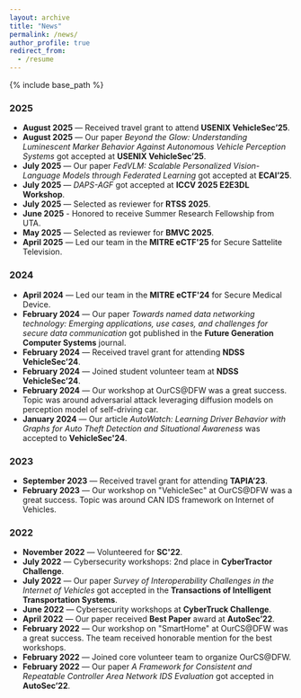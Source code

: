 ```yaml
---
layout: archive
title: "News"
permalink: /news/
author_profile: true
redirect_from:
  - /resume
---
```


{% include base_path %}

### 2025
- **August 2025** — Received travel grant to attend **USENIX VehicleSec’25**.
- **August 2025** — Our paper *Beyond the Glow: Understanding Luminescent Marker Behavior Against Autonomous Vehicle Perception Systems* got accepted at **USENIX VehicleSec’25**.
- **July 2025** — Our paper *FedVLM: Scalable Personalized Vision-Language Models through Federated Learning* got accepted at **ECAI’25**.
- **July 2025** — *DAPS-AGF* got accepted at **ICCV 2025 E2E3DL Workshop**.
- **July 2025** — Selected as reviewer for **RTSS 2025**.
- **June 2025** - Honored to receive Summer Research Fellowship from UTA. 
- **May 2025** — Selected as reviewer for **BMVC 2025**.
- **April 2025** — Led our team in the **MITRE eCTF'25** for Secure Sattelite Television.

### 2024
- **April 2024** — Led our team in the **MITRE eCTF'24** for Secure Medical Device.
- **February 2024** — Our paper *Towards named data networking technology: Emerging applications, use cases, and challenges for secure data communication* got published in the **Future Generation Computer Systems** journal.
- **February 2024** — Received travel grant for attending **NDSS VehicleSec’24**.
- **February 2024** — Joined student volunteer team at **NDSS VehicleSec’24**.
- **February 2024** — Our workshop at OurCS@DFW was a great success. Topic was around adversarial attack leveraging diffusion models on perception model of self-driving car. 
- **January 2024** — Our article *AutoWatch: Learning Driver Behavior with Graphs for Auto Theft Detection and Situational Awareness* was accepted to **VehicleSec'24**.

### 2023
- **September 2023** — Received travel grant for attending **TAPIA’23**.
- **February 2023** — Our workshop on "VehicleSec" at OurCS@DFW was a great success. Topic was around CAN IDS framework on Internet of Vehicles. 

### 2022
- **November 2022** — Volunteered for **SC'22**.
- **July 2022** — Cybersecurity workshops: 2nd place in **CyberTractor Challenge**.
- **July 2022** — Our paper *Survey of Interoperability Challenges in the Internet of Vehicles* got accepted in the **Transactions of Intelligent Transportation Systems**.
- **June 2022** — Cybersecurity workshops at **CyberTruck Challenge**.
- **April 2022** — Our paper received **Best Paper** award at **AutoSec’22**. 
- **February 2022** — Our workshop on "SmartHome" at OurCS@DFW was a great success. The team received honorable mention for the best workshops. 
- **February 2022** — Joined core volunteer team to organize OurCS@DFW. 
- **February 2022** — Our paper *A Framework for Consistent and Repeatable Controller Area Network IDS Evaluation* got accepted in **AutoSec’22**.
 

<!-- Education
======
* Ph.D in CSE, University of Texas at Arlington (UTA), 2025 (expected)
* M.Tech. in CSE, Indian Institute of Technology (Indian School of Mines) Dhanbad, 2019
* B.Tech. in CSE, Kalyani Government Engineering College (KGEC), 2016

Work experience
======
* Spring 2021 - Present: Graduate Teaching Assistant
  * University of Texas at Arlington
  * Duties includes: Grading, conducting labs, teaching (doubt solving sessions)

* Fall 2017 - Fall 2019: Teaching Assistant
  * IIT (ISM) Dhanbad
  * Duties included: Grading, conducting labs, teaching

Skills
======
* Research article writing
* Critical Thinking
* Coding -->

<!-- Publications
======
  <ul>{% for post in site.publications reversed %}
    {% include archive-single-cv.html %}
  {% endfor %}</ul> -->
  
<!-- Talks
======
  <ul>{% for post in site.talks reversed %}
    {% include archive-single-talk-cv.html  %}
  {% endfor %}</ul>
  
Teaching
======
  <ul>{% for post in site.teaching reversed %}
    {% include archive-single-cv.html %}
  {% endfor %}</ul> -->
  
<!-- Service and leadership
======
* Organized workshop about "SmartHome" (2022) and "VehicleSec" (2023,2024) in OurCS@DFW
* Volunteered in International Conference for High Performance Computing, Networking, Storage, and Analysis (SC22) 
* Core Volunteer in SCRF and OurCS@DFW (2022) -->
